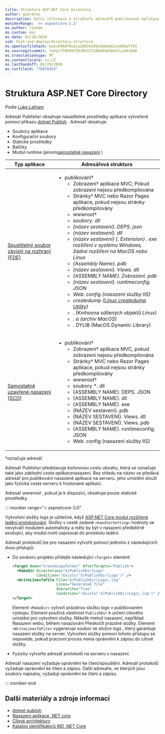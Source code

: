 ```yaml
---
title: Struktura ASP.NET Core Directory
author: guardrex
description: Další informace o struktuře adresářů publikované aplikace ASP.NET Core.
monikerRange: '>= aspnetcore-2.2'
ms.author: riande
ms.custom: mvc
ms.date: 01/28/2020
uid: host-and-deploy/directory-structure
ms.openlocfilehash: ba5cb96dfdcdca10034299e3bbe662ce056af791
ms.sourcegitcommit: fe41cff0b99f3920b727286944e5b652ca301640
ms.translationtype: MT
ms.contentlocale: cs-CZ
ms.lasthandoff: 01/29/2020
ms.locfileid: "76870263"
---
```

# <a name="aspnet-core-directory-structure"></a>Struktura ASP.NET Core Directory

Podle [Luke Latham](https://github.com/guardrex)

Adresář *Publisher* obsahuje nasaditelné prostředky aplikace vytvořené pomocí příkazu [dotnet Publish](/dotnet/core/tools/dotnet-publish) . Adresář obsahuje:

* Soubory aplikace
* Konfigurační soubory
* Statické prostředky
* Balíčky
* Modul runtime (jenom[samostatné nasazení](/dotnet/core/deploying/#self-contained-deployments-scd) )

| Typ aplikace | Adresářová struktura |
| -------- | ------------------- |
| [Spustitelný soubor závislý na rozhraní (FDE)](/dotnet/core/deploying/#framework-dependent-executables-fde) | <ul><li>publikování&dagger;<ul><li>Zobrazení&dagger; aplikace MVC; Pokud zobrazení nejsou předkompilována</li><li>Stránky&dagger; MVC nebo Razor Pages aplikace, pokud nejsou stránky předkompilovány</li><li>wwwroot&dagger;</li><li>*soubory. dll</li><li>{název sestavení}. DEPS. json</li><li>{název sestavení}. dll</li><li>{název sestavení} {. Extension} *. exe* rozšíření v systému Windows, žádné rozšíření na MacOS nebo Linux</li><li>{Assembly Name}. pdb</li><li>{název sestavení}. Views. dll</li><li>{ASSEMBLY NAME}. Zobrazení. pdb</li><li>{název sestavení}. runtimeconfig. JSON</li><li>Web. config (nasazení služby IIS)</li><li>createdump ([Linux createdump Utility](https://github.com/dotnet/coreclr/blob/master/Documentation/botr/xplat-minidump-generation.md#configurationpolicy))</li><li>* . (Knihovna sdílených objektů Linux)</li><li>*. a (archiv MacOS)</li><li>* . DYLIB (MacOS Dynamic Library)</li></ul></li></ul> |
| [Samostatně uzavřené nasazení (SCD)](/dotnet/core/deploying/#self-contained-deployments-scd) | <ul><li>publikování&dagger;<ul><li>Zobrazení&dagger; aplikace MVC, pokud zobrazení nejsou předkompilována</li><li>Stránky&dagger; MVC nebo Razor Pages aplikace, pokud nejsou stránky předkompilovány</li><li>wwwroot&dagger;</li><li>soubory *. dll</li><li>{ASSEMBLY NAME}. DEPS. JSON</li><li>{ASSEMBLY NAME}. dll</li><li>{ASSEMBLY NAME}. exe</li><li>{NÁZEV sestavení}. pdb</li><li>{NÁZEV SESTAVENÍ}. Views. dll</li><li>{NÁZEV SESTAVENÍ}. Views. pdb</li><li>{ASSEMBLY NAME}. runtimeconfig. JSON</li><li>Web. config (nasazení služby IIS)</li></ul></li></ul> |

&dagger;označuje adresář.

Adresář *Publisher* představuje *kořenovou cestu obsahu*, která se označuje také jako *základní cesta aplikace*nasazení. Bez ohledu na název se předává adresář pro *publikování* nasazené aplikace na serveru. jeho umístění slouží jako fyzická cesta serveru k hostované aplikaci.

Adresář *wwwroot* , pokud je k dispozici, obsahuje pouze statické prostředky.

::: moniker range="< aspnetcore-3.0"

Vytvoření složky *logs* je užitečné, když [ASP.NET Core modul rozšířené ladění protokolování](xref:host-and-deploy/aspnet-core-module#enhanced-diagnostic-logs). Složky v cestě zadané `<handlerSetting>` hodnoty se nevytváří modulem automaticky a měly by být v nasazení předběžně existující, aby modul mohl zapisovat do protokolu ladění.

Adresář *protokolů* lze pro nasazení vytvořit pomocí jednoho z následujících dvou přístupů:

* Do souboru projektu přidejte následující `<Target>` element:

   ```xml
   <Target Name="CreateLogsFolder" AfterTargets="Publish">
     <MakeDir Directories="$(PublishDir)Logs" 
              Condition="!Exists('$(PublishDir)Logs')" />
     <WriteLinesToFile File="$(PublishDir)Logs\.log" 
                       Lines="Generated file" 
                       Overwrite="True" 
                       Condition="!Exists('$(PublishDir)Logs\.log')" />
   </Target>
   ```

   Element `<MakeDir>` vytvoří prázdnou složku *logs* v publikovaném výstupu. Element používá vlastnost `PublishDir` k určení cílového umístění pro vytvoření složky. Několik metod nasazení, například Nasazení webu, během nasazování Přeskočit prázdné složky. Element `<WriteLinesToFile>` vygeneruje soubor ve složce *logs* , který garantuje nasazení složky na server. Vytvoření složky pomocí tohoto přístupu se nepovede, pokud pracovní proces nemá oprávnění k zápisu do cílové složky.

* Fyzicky vytvořte adresář *protokolů* na serveru v nasazení.

Adresář nasazení vyžaduje oprávnění ke čtení/spouštění. Adresář *protokolů* vyžaduje oprávnění ke čtení a zápisu. Další adresáře, ve kterých jsou soubory napsány, vyžadují oprávnění ke čtení a zápisu.

::: moniker-end

## <a name="additional-resources"></a>Další materiály a zdroje informací

* [dotnet publish](/dotnet/core/tools/dotnet-publish)
* [Nasazení aplikace .NET core](/dotnet/core/deploying/)
* [Cílové architektury](/dotnet/standard/frameworks)
* [Katalog identifikátorů RID .NET Core](/dotnet/core/rid-catalog)
